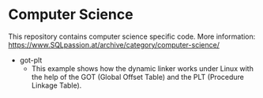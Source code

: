 # Computer Science

This repository contains computer science specific code.
More information: https://www.SQLpassion.at/archive/category/computer-science/

* got-plt
  * This example shows how the dynamic linker works under Linux with the help of the GOT (Global Offset Table) and the PLT (Procedure Linkage Table).
